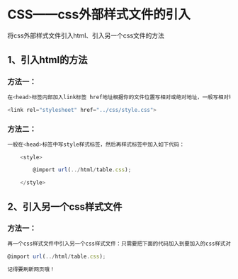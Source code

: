 # CSS——css外部样式文件的引入
将css外部样式文件引入html、引入另一个css文件的方法

## 1、引入html的方法

### 方法一：
```js
在<head>标签内部加入link标签 href地址根据你的文件位置写相对或绝对地址，一般写相对地址；

<link rel="stylesheet" href="../css/style.css">
```
### 方法二：
```js
一般在<head>标签中写style样式标签，然后再样式标签中加入如下代码：

    <style>

        @import url(../html/table.css);

    </style>
```
## 2、引入另一个css样式文件

### 方法一：
```js
再一个css样式文件中引入另一个css样式文件：只需要把下面的代码加入到要加入的css样式对应的位置即可；

@import url(../html/table.css);

记得要刷新网页哦！
```